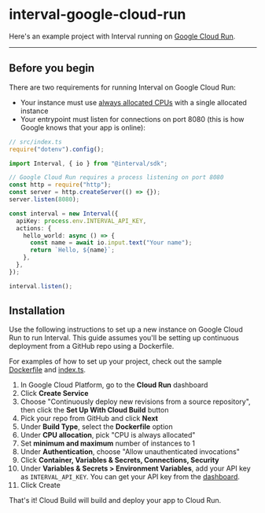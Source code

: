 # interval-google-cloud-run

Here's an example project with Interval running on [Google Cloud Run](https://cloud.google.com/run).

---

## Before you begin

There are two requirements for running Interval on Google Cloud Run:

- Your instance must use [always allocated CPUs](https://cloud.google.com/blog/products/serverless/cloud-run-gets-always-on-cpu-allocation) with a single allocated instance
- Your entrypoint must listen for connections on port 8080 (this is how Google knows that your app is online):

```ts
// src/index.ts
require("dotenv").config();

import Interval, { io } from "@interval/sdk";

// Google Cloud Run requires a process listening on port 8080
const http = require("http");
const server = http.createServer(() => {});
server.listen(8080);

const interval = new Interval({
  apiKey: process.env.INTERVAL_API_KEY,
  actions: {
    hello_world: async () => {
      const name = await io.input.text("Your name");
      return `Hello, ${name}`;
    },
  },
});

interval.listen();
```

## Installation

Use the following instructions to set up a new instance on Google Cloud Run to run Interval. This guide assumes you'll be setting up continuous deployment from a GitHub repo using a Dockerfile.

For examples of how to set up your project, check out the sample [Dockerfile](https://github.com/interval/interval-google-cloud-run/blob/main/Dockerfile) and [index.ts](https://github.com/interval/interval-google-cloud-run/blob/main/src/index.ts).

1. In Google Cloud Platform, go to the **Cloud Run** dashboard
2. Click **Create Service**
3. Choose "Continuously deploy new revisions from a source repository", then click the **Set Up With Cloud Build** button
4. Pick your repo from GitHub and click **Next**
5. Under **Build Type**, select the **Dockerfile** option
6. Under **CPU allocation**, pick "CPU is always allocated"
7. Set **minimum and maximum** number of instances to 1
8. Under **Authentication**, choose "Allow unauthenticated invocations"
9. Click **Container, Variables & Secrets, Connections, Security**
10. Under **Variables & Secrets > Environment Variables**, add your API key as `INTERVAL_API_KEY`. You can get your API key from the [dashboard](https://intervalkit.com/dashboard/develop/keys).
11. Click Create

That's it! Cloud Build will build and deploy your app to Cloud Run.
